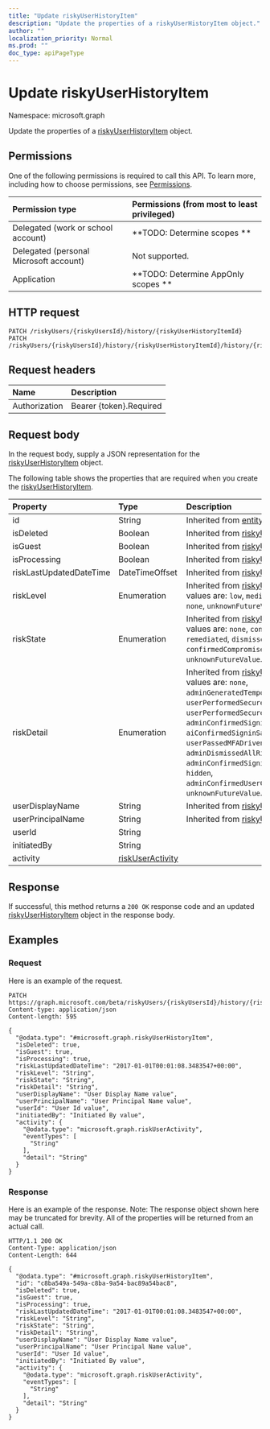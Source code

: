 ```yaml
---
title: "Update riskyUserHistoryItem"
description: "Update the properties of a riskyUserHistoryItem object."
author: ""
localization_priority: Normal
ms.prod: ""
doc_type: apiPageType
---
```


# Update riskyUserHistoryItem

Namespace: microsoft.graph

Update the properties of a [riskyUserHistoryItem](../resources/riskyuserhistoryitem.md) object.

## Permissions
One of the following permissions is required to call this API. To learn more, including how to choose permissions, see [Permissions](/concepts/permissions-reference.md).

|Permission type|Permissions (from most to least privileged)|
|:---|:---|
|Delegated (work or school account)|**TODO: Determine scopes **|
|Delegated (personal Microsoft account)|Not supported.|
|Application|**TODO: Determine AppOnly scopes **|

## HTTP request
<!-- {
  "blockType": "ignored"
}
-->
``` http
PATCH /riskyUsers/{riskyUsersId}/history/{riskyUserHistoryItemId}
PATCH /riskyUsers/{riskyUsersId}/history/{riskyUserHistoryItemId}/history/{riskyUserHistoryItemId}
```

## Request headers
|Name|Description|
|:---|:---|
|Authorization|Bearer {token}.Required|

## Request body
In the request body, supply a JSON representation for the [riskyUserHistoryItem](../resources/riskyuserhistoryitem.md) object.

The following table shows the properties that are required when you create the [riskyUserHistoryItem](../resources/riskyuserhistoryitem.md).

|Property|Type|Description|
|:---|:---|:---|
|id|String| Inherited from [entity](../resources/entity.md)|
|isDeleted|Boolean| Inherited from [riskyUser](../resources/riskyuser.md)|
|isGuest|Boolean| Inherited from [riskyUser](../resources/riskyuser.md)|
|isProcessing|Boolean| Inherited from [riskyUser](../resources/riskyuser.md)|
|riskLastUpdatedDateTime|DateTimeOffset| Inherited from [riskyUser](../resources/riskyuser.md)|
|riskLevel|Enumeration| Inherited from [riskyUser](../resources/riskyuser.md). Possible values are: `low`, `medium`, `high`, `hidden`, `none`, `unknownFutureValue`.|
|riskState|Enumeration| Inherited from [riskyUser](../resources/riskyuser.md). Possible values are: `none`, `confirmedSafe`, `remediated`, `dismissed`, `atRisk`, `confirmedCompromised`, `unknownFutureValue`.|
|riskDetail|Enumeration| Inherited from [riskyUser](../resources/riskyuser.md). Possible values are: `none`, `adminGeneratedTemporaryPassword`, `userPerformedSecuredPasswordChange`, `userPerformedSecuredPasswordReset`, `adminConfirmedSigninSafe`, `aiConfirmedSigninSafe`, `userPassedMFADrivenByRiskBasedPolicy`, `adminDismissedAllRiskForUser`, `adminConfirmedSigninCompromised`, `hidden`, `adminConfirmedUserCompromised`, `unknownFutureValue`.|
|userDisplayName|String| Inherited from [riskyUser](../resources/riskyuser.md)|
|userPrincipalName|String| Inherited from [riskyUser](../resources/riskyuser.md)|
|userId|String||
|initiatedBy|String||
|activity|[riskUserActivity](../resources/riskuseractivity.md)||



## Response
If successful, this method returns a `200 OK` response code and an updated [riskyUserHistoryItem](../resources/riskyuserhistoryitem.md) object in the response body.

## Examples

### Request
Here is an example of the request.
<!-- {
  "blockType": "request",
  "name": "update_riskyuserhistoryitem"
}
-->
``` http
PATCH https://graph.microsoft.com/beta/riskyUsers/{riskyUsersId}/history/{riskyUserHistoryItemId}
Content-type: application/json
Content-length: 595

{
  "@odata.type": "#microsoft.graph.riskyUserHistoryItem",
  "isDeleted": true,
  "isGuest": true,
  "isProcessing": true,
  "riskLastUpdatedDateTime": "2017-01-01T00:01:08.3483547+00:00",
  "riskLevel": "String",
  "riskState": "String",
  "riskDetail": "String",
  "userDisplayName": "User Display Name value",
  "userPrincipalName": "User Principal Name value",
  "userId": "User Id value",
  "initiatedBy": "Initiated By value",
  "activity": {
    "@odata.type": "microsoft.graph.riskUserActivity",
    "eventTypes": [
      "String"
    ],
    "detail": "String"
  }
}
```

### Response
Here is an example of the response. Note: The response object shown here may be truncated for brevity. All of the properties will be returned from an actual call.
<!-- {
  "blockType": "response",
  "truncated": true
}
-->
``` http
HTTP/1.1 200 OK
Content-Type: application/json
Content-Length: 644

{
  "@odata.type": "#microsoft.graph.riskyUserHistoryItem",
  "id": "c8ba549a-549a-c8ba-9a54-bac89a54bac8",
  "isDeleted": true,
  "isGuest": true,
  "isProcessing": true,
  "riskLastUpdatedDateTime": "2017-01-01T00:01:08.3483547+00:00",
  "riskLevel": "String",
  "riskState": "String",
  "riskDetail": "String",
  "userDisplayName": "User Display Name value",
  "userPrincipalName": "User Principal Name value",
  "userId": "User Id value",
  "initiatedBy": "Initiated By value",
  "activity": {
    "@odata.type": "microsoft.graph.riskUserActivity",
    "eventTypes": [
      "String"
    ],
    "detail": "String"
  }
}
```

